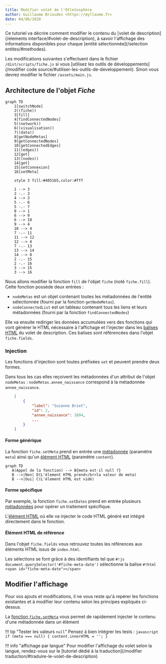 ```yaml
---
title: Modifier volet de l'Otletosphère
author: Guillaume Brioudes <https://myllaume.fr>
date: 04/06/2020
---
```


Ce tutoriel va décrire comment modifier le contenu du [volet de description](/elements interface/#volet-de-description), à savoir l'affichage des informations disponibles pour chaque [entité sélectionnée](/selection entites/#methodes).

Les modifications suivantes s'effectuent dans le fichier `/dist/scripts/fiche.js` si vous [utilisez les outils de développements](/modifier code source/#utiliser-les-outils-de-developpement). Sinon vous devrez modifier le fichier `/assets/main.js`.

## Architecture de l'objet *Fiche*

```mermaid
graph TD
    1[switchNode]
    2((fiche))
    3[fill]
    4[findConnectedNodes]
    5((network))
    6((visualisation))
    7((data))
    8[getNodeMetas]
    9[getConnectedNodes]
    10[getConnectedEdges]
    11((edges))
    12[get]
    13((nodes))
    14[get]
    15[setConnexion]
    16[setMeta]

    style 3 fill:#4051b5,color:#fff

    1 --> 3
    2 -.- 3
    4 --> 3
    5 -.- 6
    5 -.- 7
    8 --> 1
    6 --> 9
    6 --> 10
    9 --> 4
    10 --> 4
    7 -.- 11
    11 --> 12
    12 --> 4
    7 -.- 13
    13 --> 14
    14 --> 8
    2 -.- 15
    2 -.- 16
    3 --> 15
    3 --> 16
```

Nous allons modifier la fonction `fill` de l'objet `fiche` (noté `fiche.fill`). Cette fonction possède deux entrées :

- `nodeMetas` est un objet contenant toutes les métadonnées de l'entité sélectionnée (fourni par la fonction `getNodeMetas`).
- `nodeConnectedList` est un tableau contenant tous les liens et leurs métadonnées (fourni par la fonction `findConnectedNodes`)

Elle va ensuite rediriger les données accumulées vers des fonctions qui vont générer le HTML nécessaire à l'affichage et l'injecter dans les [balises HTML](#element-html-de-reference) du volet de description. Ces balises sont référencées dans l'objet `fiche.fields`.

### Injection

Les fonctions d'injection sont toutes préfixées `set` et peuvent prendre deux formes.

Dans tous les cas elles reçoivent les métadonnées d'un attribut de l'objet `nodeMetas` : `nodeMetas.annee_naissance` correspond à la métadonnée `annee_naissance`.

```json hl_lines="5"
    [
        {
            "label": "Suzanne Briet",
            "id": 2,
            "annee_naissance": 1894,
            ...
        }
    ]
```

#### Forme générique

La fonction `fiche.setMeta` prend en entrée une [métadonnée](#injection) (paramètre `meta`) ainsi qu'un [élément HTML](#element-html-de-reference) (paramètre `content`).

```mermaid
graph TD
   A(Appel de la fonction) --> B{meta est-il null ?}
   B -->|Non| D(L'élement HTML prend</br>la valeur de meta)
   B -->|Oui| C(L'élement HTML est vidé)
```

#### Forme spécifique

Par exemple, la fonction `fiche.setDates` prend en entrée plusieurs [métadonnées](#injection) pour opérer un traitement spécifique.

L'[élément HTML](#element-html-de-reference) où elle va injecter le code HTML généré est intégré directement dans le fonction.

#### Élément HTML de référence

Dans l'objet `fiche.fields` vous retrouvez toutes les références aux éléments HTML issus de `index.html`.

Les sélections se font grâce à des identifiants tel que `#!js document.querySelector('#fiche-meta-date')` sélectionne la balise `#!html <span id="fiche-meta-date"></span>`

## Modifier l'affichage

Pour vos ajouts et modifications, il ne vous reste qu'à repérer les fonctions existantes et à modifier leur contenu selon les principes expliqués ci-dessus.

La [fonction `fiche.setMeta`](#forme-generique) vous permet de rapidement injecter le contenu d'une métadonnée dans un élément

!!! tip "Tester les valeurs `null`"
    Pensez à bien intégrer les tests :
    ```javascript
    if (meta === null) {
        content.innerHTML = '';
    }
    ```

!!! info "affichage par langue"
    Pour modifier l'affichage du volet selon la langue, rendez-vous sur le [tutoriel dédié à la traduction](/modifier traduction/#traduire-le-volet-de-description)